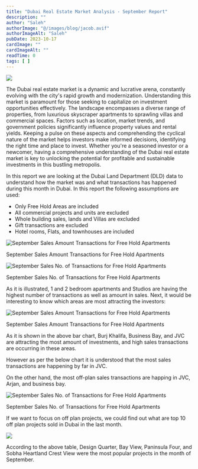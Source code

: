 ```yaml
---
title: "Dubai Real Estate Market Analysis - September Report"
description: ""
author: "Saleh"
authorImage: "@/images/blog/jacob.avif"
authorImageAlt: "Saleh"
pubDate: 2023-10-17
cardImage: ""
cardImageAlt: ""
readTime: 0
tags: [ ]
---
```


![](https://img1.wsimg.com/isteam/ip/c49a412a-7d5c-4c86-b371-17b58bdd84ac/pexels-nextvoyage-1470502.jpg/:/rs=w:1280)

  

The Dubai real estate market is a dynamic and lucrative arena, constantly evolving with the city's rapid growth and modernization. Understanding this market is paramount for those seeking to capitalize on investment opportunities effectively. The landscape encompasses a diverse range of properties, from luxurious skyscraper apartments to sprawling villas and commercial spaces. Factors such as location, market trends, and government policies significantly influence property values and rental yields. Keeping a pulse on these aspects and comprehending the cyclical nature of the market helps investors make informed decisions, identifying the right time and place to invest. Whether you're a seasoned investor or a newcomer, having a comprehensive understanding of the Dubai real estate market is key to unlocking the potential for profitable and sustainable investments in this bustling metropolis.

In this report we are looking at the Dubai Land Department (DLD) data to understand how the market was and what transactions has happened during this month in Dubai. In this report the following assumptions are used:

-   Only Free Hold Areas are included
-   All commercial projects and units are excluded
-   Whole building sales, lands and Villas are excluded
-   Gift transactions are excluded
-   Hotel rooms, Flats, and townhouses are included

  

![September Sales Amount Transactions for Free Hold Apartments](https://img1.wsimg.com/isteam/ip/c49a412a-7d5c-4c86-b371-17b58bdd84ac/Sep%20Sales%20Amount%20-%20Apartments.jpg/:/cr=t:0%25,l:0%25,w:100%25,h:100%25/rs=w:1280 "September Sales Amount Transactions for Free Hold Apartments")

September Sales Amount Transactions for Free Hold Apartments

![September Sales No. of Transactions for Free Hold Apartments](https://img1.wsimg.com/isteam/ip/c49a412a-7d5c-4c86-b371-17b58bdd84ac/Sep%20Sales%20No%20-%20Apartments.jpg/:/cr=t:0%25,l:0%25,w:100%25,h:100%25/rs=w:1280 "September Sales No. of Transactions for Free Hold Apartments")

September Sales No. of Transactions for Free Hold Apartments

As it is illustrated, 1 and 2 bedroom apartments and Studios are having the highest number of transactions as well as amount in sales. Next, it would be interesting to know which areas are most attracting the investors:

  

  

![September Sales Amount Transactions for Free Hold Apartments](https://img1.wsimg.com/isteam/ip/c49a412a-7d5c-4c86-b371-17b58bdd84ac/Areas%20Sep%20Sales%20Amount.jpg/:/cr=t:0%25,l:0%25,w:100%25,h:100%25/rs=w:1280 "September Sales Amount Transactions for Free Hold Apartments")

September Sales Amount Transactions for Free Hold Apartments

  

As it is shown in the above bar chart, Burj Khalifa, Business Bay, and JVC are attracting the most amount of investments, and high sales transactions are occurring in these areas.

However as per the below chart it is understood that the most sales transactions are happening by far in JVC.

On the other hand, the most off-plan sales transactions are happing in JVC, Arjan, and business bay.

![September Sales No. of Transactions for Free Hold Apartments](https://img1.wsimg.com/isteam/ip/c49a412a-7d5c-4c86-b371-17b58bdd84ac/Areas%20sep%20sales%20-%20No.jpg/:/cr=t:0%25,l:0%25,w:100%25,h:100%25/rs=w:1280 "September Sales No. of Transactions for Free Hold Apartments")

September Sales No. of Transactions for Free Hold Apartments

  

If we want to focus on off plan projects, we could find out what are top 10 off plan projects sold in Dubai in the last month.

  

![](https://img1.wsimg.com/isteam/ip/c49a412a-7d5c-4c86-b371-17b58bdd84ac/Project%20off%20plan.jpg/:/cr=t:0%25,l:0%25,w:100%25,h:100%25/rs=w:1280)

According to the above table, Design Quarter, Bay View, Paninsula Four, and Sobha Heartland Crest View were the most popular projects in the month of September.